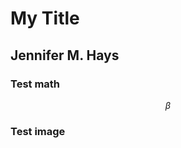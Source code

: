 # My Title
## Jennifer M. Hays


### Test math
$$\beta$$


### Test image
<p class="stretch"><img data-src="images/multi-spin-dimer-challenge.png"></p>